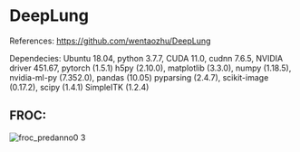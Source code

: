 # DeepLung

References: https://github.com/wentaozhu/DeepLung

Dependecies: 
  Ubuntu 18.04, python 3.7.7, CUDA 11.0, cudnn 7.6.5, NVIDIA driver 451.67, pytorch (1.5.1)
  h5py (2.10.0), matplotlib (3.3.0), numpy (1.18.5), nvidia-ml-py (7.352.0), pandas (10.05)
  pyparsing (2.4.7), scikit-image (0.17.2), scipy (1.4.1)
  SimpleITK (1.2.4)
  

## FROC:
![froc_predanno0 3](https://user-images.githubusercontent.com/23013229/103987393-616ff100-51c7-11eb-9e13-4e5786509c47.png)

